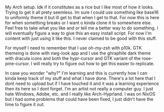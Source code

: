 My Arch setup. Idk if it constitutes as a rice but I like most of how it looks. Trying to get it all prety seemless.
Im sure I could use something like base16 to uniformly theme it but ill get to that when I get to that.
For now this is here for when something breaks or I want o kinda clone it to somewhere else. Feel free to take what you like
and or tell me a better way to do something. I will eventually figure a way to give this an easy install script.
For now I'm content with just using it like this. I never claimed to be good with this stuff.

For myself I need to remember that I use oh-my-zsh with p10k.
GTK themeing is done with nwg-look app and I use the ghraphite dark theme with dracula icons and
both the hypr-cursor and GTK variant of the rose-pine-cursor. I will really try to figure out how to get this easier to replicate.

In case you wonder "why?" I'm learning and this is currently how I can kinda keep track of my stuff and what I have done. There's a lot here that I dont need to upload but if I have touched it and it was a learning experience then its here so I dont forget.
I'm an artist not really a computer guy. I just hate Windows, Adobe, etc. and I really like Arch-Hyprland.
I was on NixOS but I had some problems that could have been fixed, I just didn't have the time to figure it out.
